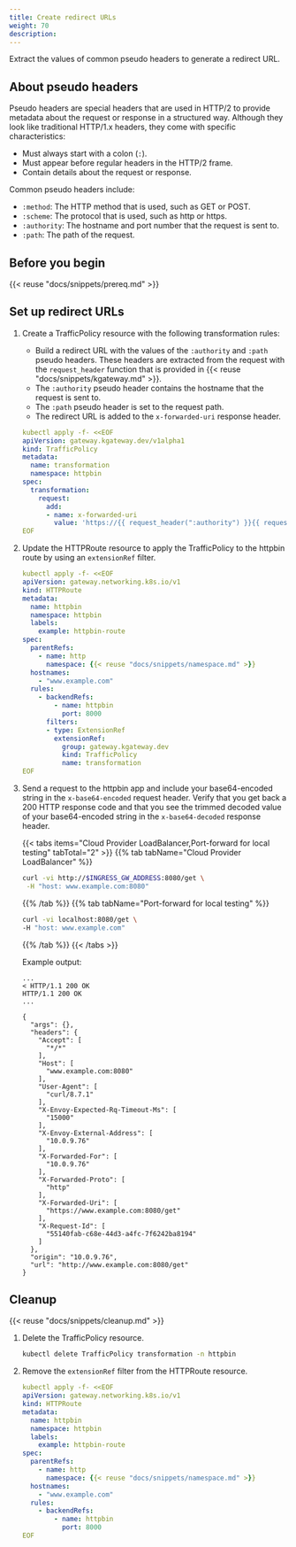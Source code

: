 ```yaml
---
title: Create redirect URLs
weight: 70
description:
---
```


Extract the values of common pseudo headers to generate a redirect URL.

## About pseudo headers 

Pseudo headers are special headers that are used in HTTP/2 to provide metadata about the request or response in a structured way. Although they look like traditional HTTP/1.x headers, they come with specific characteristics:

* Must always start with a colon (`:`).
* Must appear before regular headers in the HTTP/2 frame.
* Contain details about the request or response.

Common pseudo headers include:
* `:method`: The HTTP method that is used, such as GET or POST.
* `:scheme`: The protocol that is used, such as http or https.
* `:authority`: The hostname and port number that the request is sent to.
* `:path`: The path of the request.

## Before you begin

{{< reuse "docs/snippets/prereq.md" >}}

## Set up redirect URLs

1. Create a TrafficPolicy resource with the following transformation rules:
   * Build a redirect URL with the values of the `:authority` and `:path` pseudo headers. These headers are extracted from the request with the `request_header` function that is provided in {{< reuse "docs/snippets/kgateway.md" >}}.
   * The `:authority` pseudo header contains the hostname that the request is sent to.
   * The `:path` pseudo header is set to the request path.
   * The redirect URL is added to the `x-forwarded-uri` response header.
   
   ```yaml
   kubectl apply -f- <<EOF
   apiVersion: gateway.kgateway.dev/v1alpha1
   kind: TrafficPolicy
   metadata:
     name: transformation
     namespace: httpbin
   spec:
     transformation:
       request:  
         add:
         - name: x-forwarded-uri
           value: 'https://{{ request_header(":authority") }}{{ request_header(":path") }}'
   EOF
   ```

2. Update the HTTPRoute resource to apply the TrafficPolicy to the httpbin route by using an `extensionRef` filter.

   ```yaml
   kubectl apply -f- <<EOF
   apiVersion: gateway.networking.k8s.io/v1
   kind: HTTPRoute
   metadata:
     name: httpbin
     namespace: httpbin
     labels:
       example: httpbin-route
   spec:
     parentRefs:
       - name: http
         namespace: {{< reuse "docs/snippets/namespace.md" >}}
     hostnames:
       - "www.example.com"
     rules:
       - backendRefs:
           - name: httpbin
             port: 8000
         filters:
         - type: ExtensionRef
           extensionRef:
             group: gateway.kgateway.dev
             kind: TrafficPolicy
             name: transformation
   EOF
   ```

3. Send a request to the httpbin app and include your base64-encoded string in the `x-base64-encoded` request header. Verify that you get back a 200 HTTP response code and that you see the trimmed decoded value of your base64-encoded string in the `x-base64-decoded` response header. 
   
   {{< tabs items="Cloud Provider LoadBalancer,Port-forward for local testing" tabTotal="2" >}}
   {{% tab tabName="Cloud Provider LoadBalancer" %}}
   ```sh
   curl -vi http://$INGRESS_GW_ADDRESS:8080/get \
    -H "host: www.example.com:8080" 
   ```
   {{% /tab %}}
   {{% tab tabName="Port-forward for local testing" %}}
   ```sh
   curl -vi localhost:8080/get \
   -H "host: www.example.com" 
   ```
   {{% /tab %}}
   {{< /tabs >}}
   
   Example output: 
   ```console {hl_lines=[2,3,30,31]}
   ...
   < HTTP/1.1 200 OK
   HTTP/1.1 200 OK
   ...

   {
     "args": {},
     "headers": {
       "Accept": [
         "*/*"
       ],
       "Host": [
         "www.example.com:8080"
       ],
       "User-Agent": [
         "curl/8.7.1"
       ],
       "X-Envoy-Expected-Rq-Timeout-Ms": [
         "15000"
       ],
       "X-Envoy-External-Address": [
         "10.0.9.76"
       ],
       "X-Forwarded-For": [
         "10.0.9.76"
       ],
       "X-Forwarded-Proto": [
         "http"
       ],
       "X-Forwarded-Uri": [
         "https://www.example.com:8080/get"
       ],
       "X-Request-Id": [
         "55140fab-c68e-44d3-a4fc-7f6242ba8194"
       ]
     },
     "origin": "10.0.9.76",
     "url": "http://www.example.com:8080/get"
   }
   ```
   
## Cleanup

{{< reuse "docs/snippets/cleanup.md" >}}

1. Delete the TrafficPolicy resource.

   ```sh
   kubectl delete TrafficPolicy transformation -n httpbin
   ```

2. Remove the `extensionRef` filter from the HTTPRoute resource.

   ```yaml
   kubectl apply -f- <<EOF
   apiVersion: gateway.networking.k8s.io/v1
   kind: HTTPRoute
   metadata:
     name: httpbin
     namespace: httpbin
     labels:
       example: httpbin-route
   spec:
     parentRefs:
       - name: http
         namespace: {{< reuse "docs/snippets/namespace.md" >}}
     hostnames:
       - "www.example.com"
     rules:
       - backendRefs:
           - name: httpbin
             port: 8000
   EOF
   ```